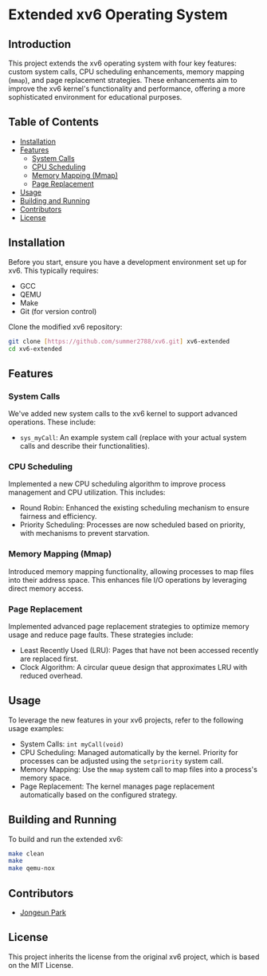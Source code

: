 

# Extended xv6 Operating System

## Introduction
This project extends the xv6 operating system with four key features: custom system calls, CPU scheduling enhancements, memory mapping (`mmap`), and page replacement strategies. These enhancements aim to improve the xv6 kernel's functionality and performance, offering a more sophisticated environment for educational purposes.

## Table of Contents
- [Installation](#installation)
- [Features](#features)
  - [System Calls](#system-calls)
  - [CPU Scheduling](#cpu-scheduling)
  - [Memory Mapping (Mmap)](#memory-mapping-mmap)
  - [Page Replacement](#page-replacement)
- [Usage](#usage)
- [Building and Running](#building-and-running)
- [Contributors](#contributors)
- [License](#license)

## Installation
Before you start, ensure you have a development environment set up for xv6. This typically requires:
- GCC
- QEMU
- Make
- Git (for version control)

Clone the modified xv6 repository:
```bash
git clone [https://github.com/summer2788/xv6.git] xv6-extended
cd xv6-extended
```

## Features

### System Calls
We've added new system calls to the xv6 kernel to support advanced operations. These include:
- `sys_myCall`: An example system call (replace with your actual system calls and describe their functionalities).

### CPU Scheduling
Implemented a new CPU scheduling algorithm to improve process management and CPU utilization. This includes:
- Round Robin: Enhanced the existing scheduling mechanism to ensure fairness and efficiency.
- Priority Scheduling: Processes are now scheduled based on priority, with mechanisms to prevent starvation.

### Memory Mapping (Mmap)
Introduced memory mapping functionality, allowing processes to map files into their address space. This enhances file I/O operations by leveraging direct memory access.

### Page Replacement
Implemented advanced page replacement strategies to optimize memory usage and reduce page faults. These strategies include:
- Least Recently Used (LRU): Pages that have not been accessed recently are replaced first.
- Clock Algorithm: A circular queue design that approximates LRU with reduced overhead.

## Usage
To leverage the new features in your xv6 projects, refer to the following usage examples:
- System Calls: `int myCall(void)`
- CPU Scheduling: Managed automatically by the kernel. Priority for processes can be adjusted using the `setpriority` system call.
- Memory Mapping: Use the `mmap` system call to map files into a process's memory space.
- Page Replacement: The kernel manages page replacement automatically based on the configured strategy.

## Building and Running
To build and run the extended xv6:
```bash
make clean
make
make qemu-nox
```

## Contributors
- [Jongeun Park](summer2788@g.skku.edu)

## License
This project inherits the license from the original xv6 project, which is based on the MIT License.

